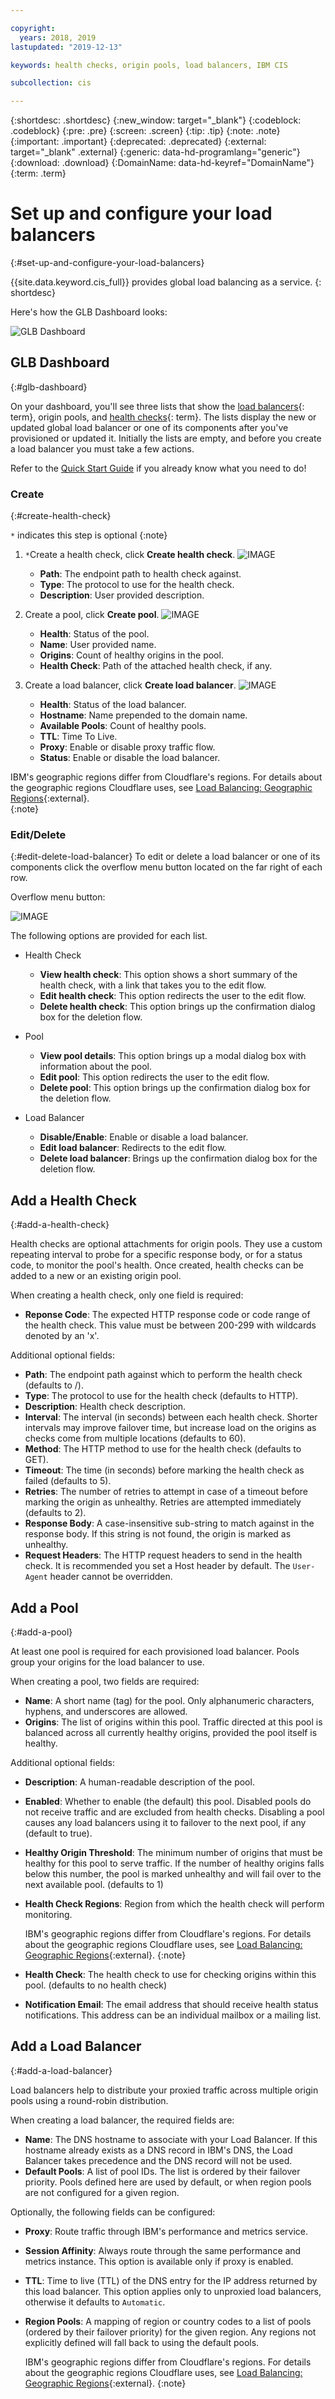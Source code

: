 ```yaml
---

copyright:
  years: 2018, 2019
lastupdated: "2019-12-13"

keywords: health checks, origin pools, load balancers, IBM CIS

subcollection: cis

---
```


{:shortdesc: .shortdesc}
{:new_window: target="_blank"}
{:codeblock: .codeblock}
{:pre: .pre}
{:screen: .screen}
{:tip: .tip}
{:note: .note}
{:important: .important}
{:deprecated: .deprecated}
{:external: target="_blank" .external}
{:generic: data-hd-programlang="generic"}
{:download: .download}
{:DomainName: data-hd-keyref="DomainName"}
{:term: .term}


# Set up and configure your load balancers
{:#set-up-and-configure-your-load-balancers}

 {{site.data.keyword.cis_full}} provides global load balancing as a service.
 {: shortdesc}

 Here's how the GLB Dashboard looks:

![GLB Dashboard](images/glb-screen.png)

## GLB Dashboard
{:#glb-dashboard}

On your dashboard, you'll see three lists that show the [load balancers](#x2788902){: term}, origin pools, and [health checks](#x4571658){: term}. The lists display the new or updated global load balancer or one of its components after you've provisioned or updated it. Initially the lists are empty, and before you create a load balancer you must take a few actions.

Refer to the [Quick Start Guide](/docs/cis?topic=cis-global-load-balancer-quick-setup) if you already know what you need to do!

### Create
{:#create-health-check}

`*` indicates this step is optional
{:note}

1) `*`Create a health check, click **Create health check**.
   ![IMAGE](images/glb-health-check-list.png)
   * **Path**: The endpoint path to health check against.
   * **Type**: The protocol to use for the health check.
   * **Description**: User provided description.


2) Create a pool, click **Create pool**.
   ![IMAGE](images/glb-pool-list.png)
   * **Health**: Status of the pool.
   * **Name**: User provided name.
   * **Origins**: Count of healthy origins in the pool.
   * **Health Check**: Path of the attached health check, if any.


3) Create a load balancer, click **Create load balancer**.
   ![IMAGE](images/glb-load-balancer-list.png)
   * **Health**: Status of the load balancer.
   * **Hostname**: Name prepended to the domain name.
   * **Available Pools**: Count of healthy pools.
   * **TTL**: Time To Live.
   * **Proxy**: Enable or disable proxy traffic flow.
   * **Status**: Enable or disable the load balancer.


IBM's geographic regions differ from Cloudflare's regions. For details about the geographic regions Cloudflare uses, see [Load Balancing: Geographic Regions](https://support.cloudflare.com/hc/en-us/articles/115000540888-Load-Balancing-Geographic-Regions){:external}.  
{:note}

### Edit/Delete
{:#edit-delete-load-balancer}
To edit or delete a load balancer or one of its components click the overflow menu button located on the far right of each row.

Overflow menu button:

![IMAGE](images/overflow.png)

The following options are provided for each list.

* Health Check
    * **View health check**: This option shows a short summary of the health check, with a link that takes you to the edit flow.
    * **Edit health check**: This option redirects the user to the edit flow.
    * **Delete health check**: This option brings up the confirmation dialog box for the deletion flow.

* Pool
    * **View pool details**: This option brings up a modal dialog box with information about the pool.
    * **Edit pool**: This option redirects the user to the edit flow.
    * **Delete pool**: This option brings up the confirmation dialog box for the deletion flow.

* Load Balancer
    * **Disable/Enable**: Enable or disable a load balancer.
    * **Edit load balancer**: Redirects to the edit flow.
    * **Delete load balancer**: Brings up the confirmation dialog box for the deletion flow.

## Add a Health Check
{:#add-a-health-check}

Health checks are optional attachments for origin pools. They use a custom repeating interval to probe for a specific response body, or for a status code, to monitor the pool's health. Once created, health checks can be added to a new or an existing origin pool.

When creating a health check, only one field is required:
 * **Reponse Code**: The expected HTTP response code or code range of the health check. This value must be between 200-299 with wildcards denoted by an 'x'.

Additional optional fields:
 * **Path**: The endpoint path against which to perform the health check (defaults to /).
 * **Type**: The protocol to use for the health check (defaults to HTTP).
 * **Description**: Health check description.
 * **Interval**: The interval (in seconds) between each health check. Shorter intervals may improve failover time, but increase load on the origins as checks come from multiple locations (defaults to 60).
 * **Method**: The HTTP method to use for the health check (defaults to GET).
 * **Timeout**: The time (in seconds) before marking the health check as failed (defaults to 5).
 * **Retries**: The number of retries to attempt in case of a timeout before marking the origin as unhealthy. Retries are attempted immediately (defaults to 2).
 * **Response Body**: A case-insensitive sub-string to match against in the response body. If this string is not found, the origin is marked as unhealthy.
 * **Request Headers**: The HTTP request headers to send in the health check. It is recommended you set a Host header by default. The `User-Agent` header cannot be overridden.

## Add a Pool
{:#add-a-pool}

At least one pool is required for each provisioned load balancer. Pools group your origins for the load balancer to use.

When creating a pool, two fields are required:
 * **Name**: A short name (tag) for the pool. Only alphanumeric characters, hyphens, and underscores are allowed.
 * **Origins**: The list of origins within this pool. Traffic directed at this pool is balanced across all currently healthy origins, provided the pool itself is healthy.

Additional optional fields:
 * **Description**: A human-readable description of the pool.
 * **Enabled**: Whether to enable (the default) this pool. Disabled pools do not receive traffic and are excluded from health checks. Disabling a pool causes any load balancers using it to failover to the next pool, if any (default to true).
 * **Healthy Origin Threshold**: The minimum number of origins that must be healthy for this pool to serve traffic. If the number of healthy origins falls below this number, the pool is marked unhealthy and will fail over to the next available pool. (defaults to 1)
 * **Health Check Regions**: Region from which the health check will perform monitoring.

   IBM's geographic regions differ from Cloudflare's regions. For details about the geographic regions Cloudflare uses, see [Load Balancing: Geographic Regions](https://support.cloudflare.com/hc/en-us/articles/115000540888-Load-Balancing-Geographic-Regions){:external}.
   {:note}
 * **Health Check**: The health check to use for checking origins within this pool. (defaults to no health check)
 * **Notification Email**: The email address that should receive health status notifications. This address can be an individual mailbox or a mailing list.

## Add a Load Balancer
{:#add-a-load-balancer}

Load balancers help to distribute your proxied traffic across multiple origin pools using a round-robin distribution.

When creating a load balancer, the required fields are:
 * **Name**: The DNS hostname to associate with your Load Balancer. If this hostname already exists as a DNS record in IBM's DNS, the Load Balancer takes precedence and the DNS record will not be used.
 * **Default Pools**: A list of pool IDs. The list is ordered by their failover priority. Pools defined here are used by default, or when region pools are not configured for a given region.

Optionally, the following fields can be configured:
 * **Proxy**: Route traffic through IBM's performance and metrics service.
 * **Session Affinity**: Always route through the same performance and metrics instance. This option is available only if proxy is enabled.
 * **TTL**: Time to live (TTL) of the DNS entry for the IP address returned by this load balancer. This option  applies only to unproxied load balancers, otherwise it defaults to `Automatic`.
 * **Region Pools**: A mapping of region or country codes to a list of pools (ordered by their failover priority) for the given region. Any regions not explicitly defined will fall back to using the default pools.

   IBM's geographic regions differ from Cloudflare's regions. For details about the geographic regions Cloudflare uses, see [Load Balancing: Geographic Regions](https://support.cloudflare.com/hc/en-us/articles/115000540888-Load-Balancing-Geographic-Regions){:external}.
   {:note}
